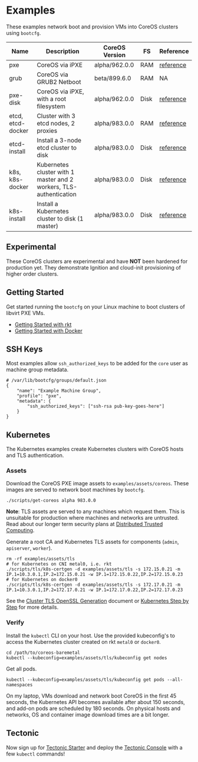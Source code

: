 
# Examples

These examples network boot and provision VMs into CoreOS clusters using `bootcfg`.

| Name       | Description | CoreOS Version | FS | Reference | 
|------------|-------------|----------------|----|-----------|
| pxe | CoreOS via iPXE | alpha/962.0.0 | RAM | [reference](https://coreos.com/os/docs/latest/booting-with-ipxe.html) |
| grub | CoreOS via GRUB2 Netboot | beta/899.6.0 | RAM | NA |
| pxe-disk | CoreOS via iPXE, with a root filesystem | alpha/962.0.0 | Disk | [reference](https://coreos.com/os/docs/latest/booting-with-ipxe.html) |
| etcd, etcd-docker | Cluster with 3 etcd nodes, 2 proxies | alpha/983.0.0 | RAM | [reference](https://coreos.com/os/docs/latest/cluster-architectures.html) |
| etcd-install | Install a 3-node etcd cluster to disk | alpha/983.0.0 | Disk | [reference](https://coreos.com/os/docs/latest/installing-to-disk.html) |
| k8s, k8s-docker | Kubernetes cluster with 1 master and 2 workers, TLS-authentication | alpha/983.0.0 | Disk | [reference](https://github.com/coreos/coreos-kubernetes) |
| k8s-install | Install a Kubernetes cluster to disk (1 master) | alpha/983.0.0 | Disk | [reference](https://github.com/coreos/coreos-kubernetes) |

## Experimental

These CoreOS clusters are experimental and have **NOT** been hardened for production yet. They demonstrate Ignition and cloud-init provisioning of higher order clusters.

## Getting Started

Get started running the `bootcfg` on your Linux machine to boot clusters of libvirt PXE VMs.

* [Getting Started with rkt](../Documentation/getting-started-rkt.md)
* [Getting Started with Docker](../Documentation/getting-started-docker.md)

## SSH Keys

Most examples allow `ssh_authorized_keys` to be added for the `core` user as machine group metadata.

    # /var/lib/bootcfg/groups/default.json
    {
        "name": "Example Machine Group",
        "profile": "pxe",
        "metadata": {
            "ssh_authorized_keys": ["ssh-rsa pub-key-goes-here"]
        }
    }

## Kubernetes

The Kubernetes examples create Kubernetes clusters with CoreOS hosts and TLS authentication.

### Assets

Download the CoreOS PXE image assets to `examples/assets/coreos`. These images are served to network boot machines by `bootcfg`.

    ./scripts/get-coreos alpha 983.0.0

**Note**: TLS assets are served to any machines which request them. This is unsuitable for production where machines and networks are untrusted. Read about our longer term security plans at [Distributed Trusted Computing](https://coreos.com/blog/coreos-trusted-computing.html).

Generate a root CA and Kubernetes TLS assets for components (`admin`, `apiserver`, `worker`).

    rm -rf examples/assets/tls
    # for Kubernetes on CNI metal0, i.e. rkt
    ./scripts/tls/k8s-certgen -d examples/assets/tls -s 172.15.0.21 -m IP.1=10.3.0.1,IP.2=172.15.0.21 -w IP.1=172.15.0.22,IP.2=172.15.0.23
    # for Kubernetes on docker0
    ./scripts/tls/k8s-certgen -d examples/assets/tls -s 172.17.0.21 -m IP.1=10.3.0.1,IP.2=172.17.0.21 -w IP.1=172.17.0.22,IP.2=172.17.0.23

See the [Cluster TLS OpenSSL Generation](https://coreos.com/kubernetes/docs/latest/openssl.html) document or [Kubernetes Step by Step](https://coreos.com/kubernetes/docs/latest/getting-started.html) for more details.

### Verify

Install the `kubectl` CLI on your host. Use the provided kubeconfig's to access the Kubernetes cluster created on rkt `metal0` or `docker0`.

    cd /path/to/coreos-baremetal
    kubectl --kubeconfig=examples/assets/tls/kubeconfig get nodes

Get all pods.

    kubectl --kubeconfig=examples/assets/tls/kubeconfig get pods --all-namespaces

On my laptop, VMs download and network boot CoreOS in the first 45 seconds, the Kubernetes API becomes available after about 150 seconds, and add-on pods are scheduled by 180 seconds. On physical hosts and networks, OS and container image download times are a bit longer.

## Tectonic

Now sign up for [Tectonic Starter](https://tectonic.com/starter/) and deploy the [Tectonic Console](https://tectonic.com/enterprise/docs/latest/deployer/tectonic_console.html) with a few `kubectl` commands!

